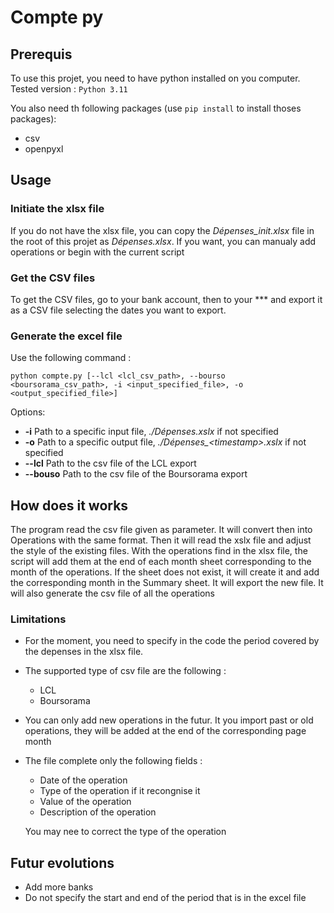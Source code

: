 # Compte py

## Prerequis

To use this projet, you need to have python installed on you computer. Tested version : `Python 3.11`

You also need th following packages (use `pip install` to install thoses packages):
- csv
- openpyxl

## Usage

### Initiate the xlsx file

If you do not have the xlsx file, you can copy the *Dépenses_init.xlsx* file in the root of this projet as *Dépenses.xlsx*.
If you want, you can manualy add operations or begin with the current script

### Get the CSV files

To get the CSV files, go to your bank account, then to your *** and export it as a CSV file selecting the dates you want to export.

### Generate the excel file

Use the following command :

`python compte.py [--lcl <lcl_csv_path>, --bourso <boursorama_csv_path>, -i <input_specified_file>, -o <output_specified_file>]`

Options:

- **-i** Path to a specific input file, *./Dépenses.xslx* if not specified
- **-o** Path to a specific output file, *./Dépenses_\<timestamp\>.xslx* if not specified
- **--lcl** Path to the csv file of the LCL export
- **--bouso** Path to the csv file of the Boursorama export

## How does it works

The program read the csv file given as parameter. It will convert then into Operations with the same format.
Then it will read the xslx file and adjust the style of the existing files.
With the operations find in the xlsx file, the script will add them at the end of each month sheet corresponding to the month of the operations. If the sheet does not exist, it will create it and add the corresponding month in the Summary sheet.
It will export the new file.
It will also generate the csv file of all the operations

### Limitations

- For the moment, you need to specify in the code the period covered by the depenses in the xlsx file.
- The supported type of csv file are the following :
    - LCL
    - Boursorama
- You can only add new operations in the futur. It you import past or old operations, they will be added at the end of the corresponding page month
- The file complete only the following fields :
    - Date of the operation
    - Type of the operation if it recongnise it
    - Value of the operation
    - Description of the operation
    
    You may nee to correct the type of the operation

## Futur evolutions

- Add more banks
- Do not specify the start and end of the period that is in the excel file